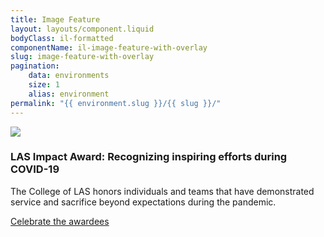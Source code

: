 ```yaml
---
title: Image Feature
layout: layouts/component.liquid
bodyClass: il-formatted
componentName: il-image-feature-with-overlay
slug: image-feature-with-overlay
pagination:
    data: environments
    size: 1
    alias: environment
permalink: "{{ environment.slug }}/{{ slug }}/"
---
```

<div class="template-information" data-name="default">
  <img slot="image" src="https://picsum.photos/1920/800">
  <h3>LAS Impact Award: Recognizing inspiring efforts during COVID-19</h3>
  <p>The College of LAS honors individuals and teams that have demonstrated service and sacrifice beyond expectations during the pandemic.</p>
  <p><a href="#" class="il-button">Celebrate the awardees</a></p>
</div>
